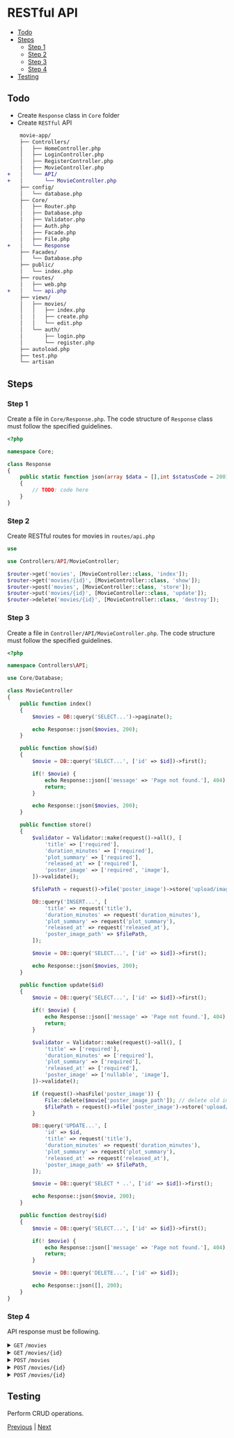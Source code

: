 # RESTful API <!-- omit from toc -->

- [Todo](#todo)
- [Steps](#steps)
  - [Step 1](#step-1)
  - [Step 2](#step-2)
  - [Step 3](#step-3)
  - [Step 4](#step-4)
- [Testing](#testing)

## Todo

- Create `Response` class in `Core` folder
- Create `RESTful` API

```diff
    movie-app/
    ├── Controllers/
    │   ├── HomeController.php
    │   ├── LoginController.php
    │   ├── RegisterController.php
    │   ├── MovieController.php
+   │   └── API/
+   │       └── MovieController.php
    ├── config/
    │   └── database.php
    ├── Core/
    │   ├── Router.php
    │   ├── Database.php
    │   ├── Validator.php
    │   ├── Auth.php
    │   ├── Facade.php
    │   ├── File.php
+   │   └── Response
    ├── Facades/
    │   └── Database.php
    ├── public/
    │   └── index.php
    ├── routes/
    │   ├── web.php
+   │   └── api.php
    ├── views/
    │   ├── movies/
    │   │   ├── index.php
    │   │   ├── create.php
    │   │   └── edit.php
    │   └── auth/
    │       ├── login.php
    │       └── register.php
    ├── autoload.php
    ├── test.php
    └── artisan
```

## Steps

### Step 1

Create a file in `Core/Response.php`. The code structure of `Response` class must follow the specified guidelines.

```php
<?php

namespace Core;

class Response
{
    public static function json(array $data = [],int $statusCode = 200): array
    {
        // TODO: code here
    }
}
```

### Step 2

Create RESTful routes for movies in `routes/api.php`

```php
use

use Controllers/API/MovieController;

$router->get('movies', [MovieController::class, 'index']);
$router->get('movies/{id}', [MovieController::class, 'show']);
$router->post('movies', [MovieController::class, 'store']);
$router->put('movies/{id}', [MovieController::class, 'update']);
$router->delete('movies/{id}', [MovieController::class, 'destroy']);
```

### Step 3

Create a file in `Controller/API/MovieController.php`. The code structure must follow the specified guidelines.

```php
<?php

namespace Controllers\API;

use Core/Database;

class MovieController
{
    public function index()
    {
        $movies = DB::query('SELECT...')->paginate();

        echo Response::json($movies, 200);
    }

    public function show($id)
    {
        $movie = DB::query('SELECT...', ['id' => $id])->first();

        if(! $movie) {
            echo Response::json(['message' => 'Page not found.'], 404);
            return;
        }

        echo Response::json($movies, 200);
    }

    public function store()
    {
        $validator = Validator::make(request()->all(), [
            'title' => ['required'],
            'duration_minutes' => ['required'],
            'plot_summary' => ['required'],
            'released_at' => ['required'],
            'poster_image' => ['required', 'image'],
        ])->validate();

        $filePath = request()->file('poster_image')->store('upload/image/');

        DB::query('INSERT...', [
            'title' => request('title'),
            'duration_minutes' => request('duration_minutes'),
            'plot_summary' => request('plot_summary'),
            'released_at' => request('released_at'),
            'poster_image_path' => $filePath,
        ]);

        $movie = DB::query('SELECT...', ['id' => $id])->first();

        echo Response::json($movies, 200);
    }

    public function update($id)
    {
        $movie = DB::query('SELECT...', ['id' => $id])->first();

        if(! $movie) {
            echo Response::json(['message' => 'Page not found.'], 404);
            return;
        }

        $validator = Validator::make(request()->all(), [
            'title' => ['required'],
            'duration_minutes' => ['required'],
            'plot_summary' => ['required'],
            'released_at' => ['required'],
            'poster_image' => ['nullable', 'image'],
        ])->validate();

        if (request()->hasFile('poster_image')) {
            File::delete($movie['poster_image_path']); // delete old image
            $filePath = request()->file('poster_image')->store('upload/images/');
        }

        DB::query('UPDATE...', [
            'id' => $id,
            'title' => request('title'),
            'duration_minutes' => request('duration_minutes'),
            'plot_summary' => request('plot_summary'),
            'released_at' => request('released_at'),
            'poster_image_path' => $filePath,
        ]);

        $movie = DB::query('SELECT * ..', ['id' => $id])->first();

        echo Response::json($movie, 200);
    }

    public function destroy($id)
    {
        $movie = DB::query('SELECT...', ['id' => $id])->first();

        if(! $movie) {
            echo Response::json(['message' => 'Page not found.'], 404);
            return;
        }

        $movie = DB::query('DELETE...', ['id' => $id]);

        echo Response::json([], 200);
    }
}
```

### Step 4

API response must be following.

<details>
<summary><code>GET</code> <code>/movies</code></summary>

##### Code: 200 <!-- omit from toc -->

##### Content <!-- omit from toc -->

```json
[
    {
        "id": 1,
        "title": "Movie Title",
        "duration_minutes": 120,
        "plot_summary": "Lorem ...",
        "released_at": "2023-11-9",
        "poster_image_path": "http://localhost:8080/upload/image/image_name.png"
    },
    ...
]
```

</details>

<details>
<summary><code>GET</code> <code>/movies/{id}</code></summary>

##### Code: 200 <!-- omit from toc -->

##### Content <!-- omit from toc -->

```json
{
  "id": 1,
  "title": "Movie Title",
  "duration_minutes": 120,
  "plot_summary": "Lorem ...",
  "released_at": "2023-11-9",
  "poster_image_path": "http://localhost:8080/upload/image/image_name.png",
  "created_at": "2023-11-9 00:00:00",
  "updated_at": "2023-11-9 00:00:00"
}
```

</details>

<details>
<summary><code>POST</code> <code>/movies</code></summary>

##### Parameters <!-- omit from toc -->

| Name             | Type     | Data Type |
| ---------------- | -------- | --------- |
| title            | required | string    |
| duration_minutes | required | int       |
| plot_summary     | required | string    |
| released_at      | required | date      |
| poster_image     | required | file      |

##### Code: 200 <!-- omit from toc -->

##### Content <!-- omit from toc -->

```json
{
  "id": 1,
  "title": "Movie Title",
  "duration_minutes": 120,
  "plot_summary": "Lorem ...",
  "released_at": "2023-11-9",
  "poster_image_path": "http://localhost:8080/upload/image/image_name.png",
  "created_at": "2023-11-9 00:00:00",
  "updated_at": "2023-11-9 00:00:00"
}
```

##### Code: 422 <!-- omit from toc -->

##### Content <!-- omit from toc -->

```json
{
  "errors": {
    "title": ["The title field is required."],
    "duration_minutes": ["The duration minutes field is required."],
    "plot_summary": ["The plot summary field is required."],
    "released_at": ["The released at field is required."],
    "poster_image": ["The poster image field is required."]
  }
}
```

</details>

<details>
<summary><code>POST</code> <code>/movies/{id}</code></summary>

##### Parameters <!-- omit from toc -->

| Name             | Type     | Data Type | Description         |
| ---------------- | -------- | --------- | ------------------- |
| \_method         | required | string    | The value is 'PUT'. |
| title            | required | string    |                     |
| duration_minutes | required | int       |                     |
| plot_summary     | required | string    |                     |
| released_at      | required | date      |                     |
| poster_image     | required | file      |                     |

##### Code: 200 <!-- omit from toc -->

##### Content <!-- omit from toc -->

```json
{
  "id": 1,
  "title": "Movie Title",
  "duration_minutes": 120,
  "plot_summary": "Lorem ...",
  "released_at": "2023-11-9",
  "poster_image_path": "http://localhost:8080/upload/image/image_name.png",
  "created_at": "2023-11-9 00:00:00",
  "updated_at": "2023-11-9 00:00:00"
}
```

##### Code: 422 <!-- omit from toc -->

##### Content <!-- omit from toc -->

```json
{
  "errors": {
    "title": ["The title field is required."],
    "duration_minutes": ["The duration minutes field is required."],
    "plot_summary": ["The plot summary field is required."],
    "released_at": ["The released at field is required."],
    "poster_image": ["The poster image field must be image."]
  }
}
```

</details>

<details>
<summary><code>POST</code> <code>/movies/{id}</code></summary>

##### Parameters <!-- omit from toc -->

| Name     | Type     | Data Type | Description ...        |
| -------- | -------- | --------- | ---------------------- |
| \_method | required | string    | The value is 'DELETE'. |

##### Code: 200 <!-- omit from toc -->

##### Content <!-- omit from toc -->

```json
{}
```

</details>

## Testing

Perform CRUD operations.

[Previous](./command.md) | [Next](./testing.md)
